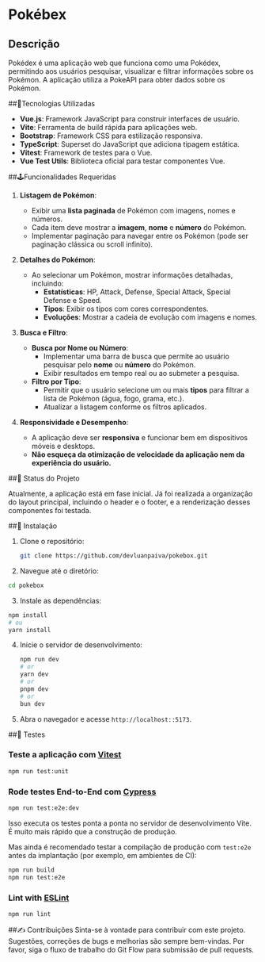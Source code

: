 # Pokébex

## Descrição

Pokédex é uma aplicação web que funciona como uma Pokédex, permitindo aos usuários pesquisar, visualizar e filtrar informações sobre os Pokémon. A aplicação utiliza a PokeAPI para obter dados sobre os Pokémon.

##📌Tecnologias Utilizadas

- **Vue.js**: Framework JavaScript para construir interfaces de usuário.
- **Vite**: Ferramenta de build rápida para aplicações web.
- **Bootstrap**: Framework CSS para estilização responsiva.
- **TypeScript**: Superset do JavaScript que adiciona tipagem estática.
- **Vitest**: Framework de testes para o Vue.
- **Vue Test Utils**: Biblioteca oficial para testar componentes Vue.

##🕹️Funcionalidades Requeridas

1. **Listagem de Pokémon**:

   - Exibir uma **lista paginada** de Pokémon com imagens, nomes e números.
   - Cada item deve mostrar a **imagem**, **nome** e **número** do Pokémon.
   - Implementar paginação para navegar entre os Pokémon (pode ser paginação clássica ou scroll infinito).

2. **Detalhes do Pokémon**:

   - Ao selecionar um Pokémon, mostrar informações detalhadas, incluindo:
     - **Estatísticas**: HP, Attack, Defense, Special Attack, Special Defense e Speed.
     - **Tipos**: Exibir os tipos com cores correspondentes.
     - **Evoluções**: Mostrar a cadeia de evolução com imagens e nomes.

3. **Busca e Filtro**:

   - **Busca por Nome ou Número**:
     - Implementar uma barra de busca que permite ao usuário pesquisar pelo **nome** ou **número** do Pokémon.
     - Exibir resultados em tempo real ou ao submeter a pesquisa.
   - **Filtro por Tipo**:
     - Permitir que o usuário selecione um ou mais **tipos** para filtrar a lista de Pokémon (água, fogo, grama, etc.).
     - Atualizar a listagem conforme os filtros aplicados.

4. **Responsividade e Desempenho**:
   - A aplicação deve ser **responsiva** e funcionar bem em dispositivos móveis e desktops.
   - **Não esqueça da otimização de velocidade da aplicação nem da experiência do usuário.**

##🚧 Status do Projeto

Atualmente, a aplicação está em fase inicial. Já foi realizada a organização do layout principal, incluindo o header e o footer, e a renderização desses componentes foi testada.

##🧩 Instalação

1. Clone o repositório:

   ```bash
   git clone https://github.com/devluanpaiva/pokebox.git

   ```

2. Navegue até o diretório:

```sh
cd pokebox

```
3. Instale as dependências:
```bash
npm install
# ou 
yarn install
```
4. Inicie o servidor de desenvolvimento:
    ```bash
    npm run dev
    # or
    yarn dev
    # or
    pnpm dev
    # or
    bun dev
    ```
5. Abra o navegador e acesse `http://localhost::5173`.

##🔬 Testes

### Teste a aplicação com [Vitest](https://vitest.dev/)

```sh
npm run test:unit
```

### Rode testes End-to-End com [Cypress](https://www.cypress.io/)

```sh
npm run test:e2e:dev
```

Isso executa os testes ponta a ponta no servidor de desenvolvimento Vite.
É muito mais rápido que a construção de produção.

Mas ainda é recomendado testar a compilação de produção com `test:e2e` antes da implantação (por exemplo, em ambientes de CI):

```sh
npm run build
npm run test:e2e
```

### Lint with [ESLint](https://eslint.org/)

```sh
npm run lint
```

##✍️ Contribuições
Sinta-se à vontade para contribuir com este projeto. Sugestões, correções de bugs e melhorias são sempre bem-vindas. Por favor, siga o fluxo de trabalho do Git Flow para submissão de pull requests.